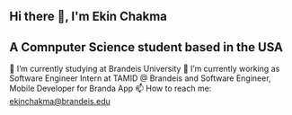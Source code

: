 ## Hi there 👋, I'm Ekin Chakma

## A Comnputer Science student based in the USA

🌱 I’m currently studying at Brandeis University
🔭 I’m currently working as Software Engineer Intern at TAMID @ Brandeis and Software Engineer, Mobile Developer for Branda App 
📫 How to reach me: ekinchakma@brandeis.edu

<!--
**ekin2038/ekin2038** is a ✨ _special_ ✨ repository because its `README.md` (this file) appears on your GitHub profile.

Here are some ideas to get you started:

- 🔭 I’m currently working on ...
- 🌱 I’m currently learning ...
- 👯 I’m looking to collaborate on ...
- 🤔 I’m looking for help with ...
- 💬 Ask me about ...
- 📫 How to reach me: ...
- 😄 Pronouns: ...
- ⚡ Fun fact: ...
-->
